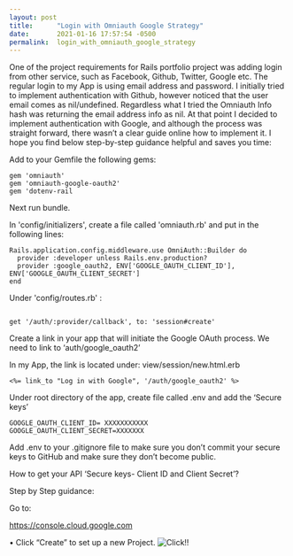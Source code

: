 ```yaml
---
layout: post
title:      "Login with Omniauth Google Strategy"
date:       2021-01-16 17:57:54 -0500
permalink:  login_with_omniauth_google_strategy
---
```



One of the project requirements for Rails portfolio project was adding login from other service, such as Facebook, Github, Twitter, Google etc.
The regular login to my App is using email address and password.
I initially tried to implement authentication with Github, however noticed that the user email comes as nil/undefined. Regardless what I tried the Omniauth Info hash was returning the email address info as nil.
At that point I decided to implement authentication with Google, and although the process was straight forward, there wasn’t a clear guide online how to implement it. I hope you find below step-by-step guidance helpful and saves you time:

Add to your Gemfile the following gems:

```
gem 'omniauth'
gem 'omniauth-google-oauth2'
gem 'dotenv-rail

```

Next run bundle. 

In 'config/initializers', create a file called 'omniauth.rb' and put in the following lines:

```
Rails.application.config.middleware.use OmniAuth::Builder do
  provider :developer unless Rails.env.production?
  provider :google_oauth2, ENV['GOOGLE_OAUTH_CLIENT_ID'], ENV['GOOGLE_OAUTH_CLIENT_SECRET']
end

```

Under  'config/routes.rb' :

```

get '/auth/:provider/callback', to: 'session#create'

```

Create a link in your app that will initiate the Google OAuth process.
We need to link to ‘auth/google_oauth2’

In my App, the link is located under: view/session/new.html.erb

```
<%= link_to "Log in with Google", '/auth/google_oauth2' %>
```

Under root directory of the app, create file called .env and add the ‘Secure keys’

```
GOOGLE_OAUTH_CLIENT_ID= XXXXXXXXXXX
GOOGLE_OAUTH_CLIENT_SECRET=XXXXXXX
```

Add .env to your .gitignore file to make sure you don’t commit your secure keys to GitHub and make sure they don’t become public.



How to get your API ‘Secure keys- Client ID and Client Secret’?

Step by Step guidance:

Go to:

https://console.cloud.google.com

•	Click “Create” to set up a new Project. 
![Click!](https://doc-0k-8o-docs.googleusercontent.com/docs/securesc/7aa7j20sm6bejrd8dbp7tqlp9t6956ed/8e4oofqiahiufce1i5g4db7o253o8kvm/1610837775000/05285008826416365287/17784173641635347597Z/1nFU97Z30OG8_gmvHTQ8gBaFz13zD1ww0?nonce=3bq6hslunif50&user=17784173641635347597Z&hash=57s8v1uefj4pjreg1etitjjvep3f7jqd)!
 
